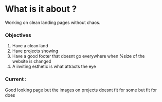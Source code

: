 #  What is it about ?

Working on clean landing pages without chaos.


### Objectives 

1. Have a clean land
2. Have projects showing
3. Have a good footer that doesnt go everywhere when %size of the website is changed
4. A inviting esthetic is what attracts the eye


### Current :

Good looking page but the images on projects doesnt fit for some but fit for does
